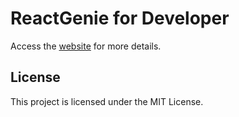 # ReactGenie for Developer

Access the [website](https://react-genie-developer-study.vercel.app/geniedoc/decorators) for more details.
## License

This project is licensed under the MIT License.
